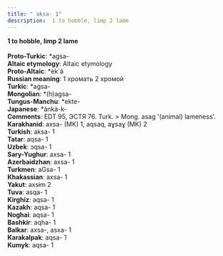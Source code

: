 ```yaml
---
title: " aksa- 1"
description:  1 to hobble, limp 2 lame
---
```

<strong> 1 to hobble, limp 2 lame</strong><br><br>
<strong>Proto-Turkic</strong>:  *agsa-<br>
<strong>Altaic etymology</strong>:  Altaic etymology<br>
<strong> Proto-Altaic</strong>:  *èk`á<br>
<strong>Russian meaning</strong>:  1 хромать 2 хромой<br>
<strong>Turkic</strong>:  *agsa-<br>
<strong>Mongolian</strong>:  *(h)agsa-<br>
<strong>Tungus-Manchu</strong>:  *ekte-<br>
<strong>Japanese</strong>:  *ànkà-k-<br>
<strong>Comments</strong>:  EDT 95, ЭСТЯ 76. Turk. > Mong. asag '(animal) lameness'.<br>
<strong>Karakhanid</strong>:  axsa- (MK) 1, aqsaq, aɣsaɣ (MK) 2<br>
<strong>Turkish</strong>:  aksa- 1<br>
<strong>Tatar</strong>:  aqsa- 1<br>
<strong>Uzbek</strong>:  ɔqsa- 1<br>
<strong>Sary-Yughur</strong>:  axsa- 1<br>
<strong>Azerbaidzhan</strong>:  axsa- 1<br>
<strong>Turkmen</strong>:  aGsa- 1<br>
<strong>Khakassian</strong>:  axsa- 1<br>
<strong>Yakut</strong>:  axsɨm 2<br>
<strong>Tuva</strong>:  asqa- 1<br>
<strong>Kirghiz</strong>:  aqsa- 1<br>
<strong>Kazakh</strong>:  aqsa- 1<br>
<strong>Noghai</strong>:  aqsa- 1<br>
<strong>Bashkir</strong>:  aqha- 1<br>
<strong>Balkar</strong>:  axsa-, asxa- 1<br>
<strong>Karakalpak</strong>:  aqsa- 1<br>
<strong>Kumyk</strong>:  aqsa- 1<br>


